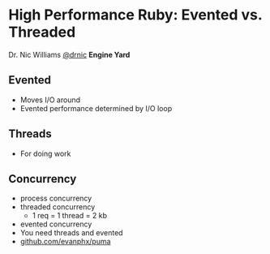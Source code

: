 # High Performance Ruby: Evented vs. Threaded

Dr. Nic Williams [@drnic](http://twitter.com/drnic) **Engine Yard**

## Evented

* Moves I/O around
* Evented performance determined by I/O loop

## Threads

* For doing work

## Concurrency

* process concurrency
* threaded concurrency
  * 1 req = 1 thread = 2 kb
* evented concurrency
* You need threads and evented
* [github.com/evanphx/puma](http://github.com/evanphx/puma)
